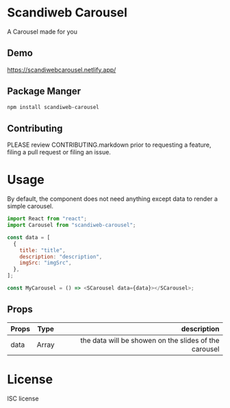 # Scandiweb Carousel

A Carousel made for you

## Demo

https://scandiwebcarousel.netlify.app/

## Package Manger

```bash
npm install scandiweb-carousel
```

## Contributing

PLEASE review CONTRIBUTING.markdown prior to requesting a feature, filing a pull request or filing an issue.

# Usage

By default, the component does not need anything except data to render a simple carousel.

```js
import React from "react";
import Carousel from "scandiweb-carousel";

const data = [
  {
    title: "title",
    description: "description",
    imgSrc: "imgSrc",
  },
];

const MyCarousel = () => <SCarousel data={data}></SCarousel>;
```

## Props

| Props | Type  |                                           description |
| ----- | :---: | ----------------------------------------------------: |
| data  | Array | the data will be showen on the slides of the carousel |

# License

ISC license
